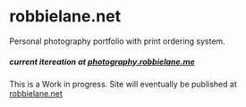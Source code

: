 # robbielane.net

Personal photography portfolio with print ordering system.

##### current itereation at [photography.robbielane.me](http://photography.robbielane.me)
This is a Work in progress. Site will eventually be published at [robbielane.net](http://robbielane.net)
